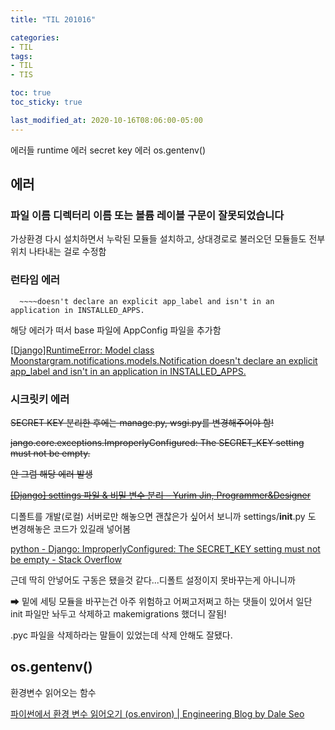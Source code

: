 ```yaml
---
title: "TIL 201016"

categories:
- TIL
tags:
- TIL
- TIS

toc: true
toc_sticky: true

last_modified_at: 2020-10-16T08:06:00-05:00
---
```

에러들 runtime 에러 secret key 에러 os.gentenv()

## 에러

### 파일 이름 디렉터리 이름 또는 볼륨 레이블 구문이 잘못되었습니다

가상환경 다시 설치하면서 누락된 모듈들 설치하고, 상대경로로 불러오던 모듈들도 전부 위치 나타내는 걸로 수정함

### 런타임 에러

      ~~~~doesn't declare an explicit app_label and isn't in an application in INSTALLED_APPS.

해당 에러가 떠서 base 파일에 AppConfig 파일을 추가함

[\[Django\]RuntimeError: Model class Moonstargram.notifications.models.Notification doesn't declare an explicit app_label and isn't in an application in INSTALLED_APPS.](https://moonsupport.tistory.com/93)

### 시크릿키 에러

<del>SECRET KEY 분리한 후에는 manage.py, wsgi.py를 변경해주어야 함!</del>

<del>jango.core.exceptions.ImproperlyConfigured: The SECRET_KEY setting must not be empty.</del>
      
<del>안 그럼 해당 에러 발생</del>

<del>[\[Django\] settings 파일 & 비밀 변수 분리 – Yurim Jin, Programmer&Designer](https://milooy.wordpress.com/2016/09/05/django-seperate-settings-and-secret-file/)</del>

디폴트를 개발(로컬) 서버로만 해놓으면 괜찮은가 싶어서 보니까 settings/__init__.py 도 변경해놓은 코드가 있길래 넣어봄

[python - Django: ImproperlyConfigured: The SECRET_KEY setting must not be empty - Stack Overflow](https://stackoverflow.com/questions/19128540/django-improperlyconfigured-the-secret-key-setting-must-not-be-empty)

근데 딱히 안넣어도 구동은 됐을것 같다...디폴트 설정이지 못바꾸는게 아니니까

➡ 밑에 세팅 모듈을 바꾸는건 아주 위험하고 어쩌고저쩌고 하는 댓들이 있어서 일단 init 파일만 놔두고 삭제하고 makemigrations 했더니 잘됨!

.pyc 파일을 삭제하라는 말들이 있었는데 삭제 안해도 잘됐다.

## os.gentenv()

환경변수 읽어오는 함수

[파이썬에서 환경 변수 읽어오기 (os.environ) \| Engineering Blog by Dale Seo](https://www.daleseo.com/python-os-environ/)
